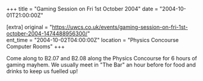 +++
title = "Gaming Session on Fri 1st October 2004"
date = "2004-10-01T21:00:00Z"

[extra]
original = "https://uwcs.co.uk/events/gaming-session-on-fri-1st-october-2004-1474488956300/"    
ent_time = "2004-10-02T04:00:00Z"
location = "Physics Concourse Computer Rooms"
+++

Come along to B2.07 and B2.08 along the Physics Concourse for 6 hours of gaming mayhem.  We usually meet in "The Bar" an hour before for food and drinks to keep us fuelled up\!

